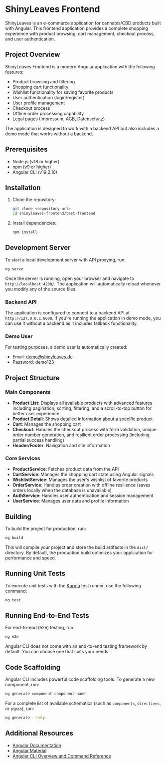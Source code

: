 # ShinyLeaves Frontend

ShinyLeaves is an e-commerce application for cannabis/CBD products built with Angular. This frontend application provides a complete shopping experience with product browsing, cart management, checkout process, and user authentication.

## Project Overview

ShinyLeaves Frontend is a modern Angular application with the following features:
- Product browsing and filtering
- Shopping cart functionality
- Wishlist functionality for saving favorite products
- User authentication (login/register)
- User profile management
- Checkout process
- Offline order processing capability
- Legal pages (Impressum, AGB, Datenschutz)

The application is designed to work with a backend API but also includes a demo mode that works without a backend.

## Prerequisites

- Node.js (v18 or higher)
- npm (v9 or higher)
- Angular CLI (v19.2.10)

## Installation

1. Clone the repository:
   ```bash
   git clone <repository-url>
   cd shinyleaves-frontend/test-frontend
   ```

2. Install dependencies:
   ```bash
   npm install
   ```

## Development Server

To start a local development server with API proxying, run:

```bash
ng serve
```

Once the server is running, open your browser and navigate to `http://localhost:4200/`. The application will automatically reload whenever you modify any of the source files.

### Backend API

The application is configured to connect to a backend API at `http://127.0.0.1:8000`. If you're running the application in demo mode, you can use it without a backend as it includes fallback functionality.

### Demo User

For testing purposes, a demo user is automatically created:
- Email: demo@shinyleaves.de
- Password: demo123

## Project Structure

### Main Components
- **Product List**: Displays all available products with advanced features including pagination, sorting, filtering, and a scroll-to-top button for better user experience
- **Product Detail**: Shows detailed information about a specific product
- **Cart**: Manages the shopping cart
- **Checkout**: Handles the checkout process with form validation, unique order number generation, and resilient order processing (including partial success handling)
- **Header/Footer**: Navigation and site information

### Core Services
- **ProductService**: Fetches product data from the API
- **CartService**: Manages the shopping cart state using Angular signals
- **WishlistService**: Manages the user's wishlist of favorite products
- **OrderService**: Handles order creation with offline resilience (saves orders locally when the database is unavailable)
- **AuthService**: Handles user authentication and session management
- **UserService**: Manages user data and profile information

## Building

To build the project for production, run:

```bash
ng build
```

This will compile your project and store the build artifacts in the `dist/` directory. By default, the production build optimizes your application for performance and speed.

## Running Unit Tests

To execute unit tests with the [Karma](https://karma-runner.github.io) test runner, use the following command:

```bash
ng test
```

## Running End-to-End Tests

For end-to-end (e2e) testing, run:

```bash
ng e2e
```

Angular CLI does not come with an end-to-end testing framework by default. You can choose one that suits your needs.

## Code Scaffolding

Angular CLI includes powerful code scaffolding tools. To generate a new component, run:

```bash
ng generate component component-name
```

For a complete list of available schematics (such as `components`, `directives`, or `pipes`), run:

```bash
ng generate --help
```

## Additional Resources

- [Angular Documentation](https://angular.dev/)
- [Angular Material](https://material.angular.io/)
- [Angular CLI Overview and Command Reference](https://angular.dev/tools/cli)

